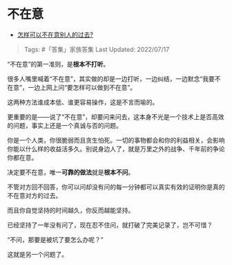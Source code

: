 # 不在意

- [怎样可以不在意别人的过去?](https://www.zhihu.com/question/381803581/answer/2578987151)

>Tags: #「答集」家族答集 
>Last Updated: 2022/07/17

“不在意”的第一准则，是**根本不打听**。

很多人嘴里喊着“不在意”，其实做的却是一边打听，一边纠结，一边默念“我要不在意”，一边上网上问“要怎样可以做到不在意”。

这两种方法谁成本低、谁更容易操作，这是不言而喻的。

  

更重要的是——说了“不在意”，却要问来问去，这本身不光是一个技术上是否高效的问题，事实上还是一个真诚与否的问题。

你是一个人类，你很脆弱而且贪生怕死。一切的事物都会和你的利益相关，会影响你能以什么样的收益活多久。别说身边人了，就是万里之外的战争、千年前的争论你都在意。

决定要不在意，唯一**可靠的做法**就是**根本不问**。

不管对方回不回答，你可以问却没有问的每一分钟都可以真实有效的证明你是真的不在意对方的过去。

而且你自觉坚持的时间越久，你反而越能坚持。

已经坚持了一年没有问了，现在忍不住问，就打破了完美记录了，岂不可惜？

  

“不问，那要是被坑了要怎么办呢？”

这就是另一个问题了。